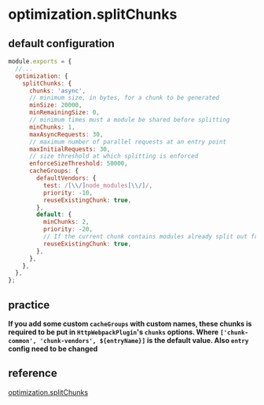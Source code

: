 # optimization.splitChunks

## default configuration

  ```js
  module.exports = {
    //...
    optimization: {
      splitChunks: {
        chunks: 'async',
        // minimum size, in bytes, for a chunk to be generated
        minSize: 20000,
        minRemainingSize: 0,
        // minimum times must a module be shared before splitting
        minChunks: 1,
        maxAsyncRequests: 30,
        // maximum number of parallel requests at an entry point
        maxInitialRequests: 30, 
        // size threshold at which splitting is enforced
        enforceSizeThreshold: 50000,
        cacheGroups: {
          defaultVendors: {
            test: /[\\/]node_modules[\\/]/,
            priority: -10,
            reuseExistingChunk: true,
          },
          default: {
            minChunks: 2,
            priority: -20,
            // If the current chunk contains modules already split out from the main bundle, it will be reused instead of a new one being generated. This can impact the resulting file name of the chunk.
            reuseExistingChunk: true,
          },
        },
      },
    },
  };
  ```

## practice

**If you add some custom `cacheGroups` with custom names, these chunks is required to be put in `HttpWebpackPlugin`'s `chunks` options. Where `['chunk-common', 'chunk-vendors', ${entryName}]` is the default value. Also `entry` config need to be changed**

## reference

[optimization.splitChunks](https://webpack.js.org/configuration/optimization/#optimizationsplitchunks)
